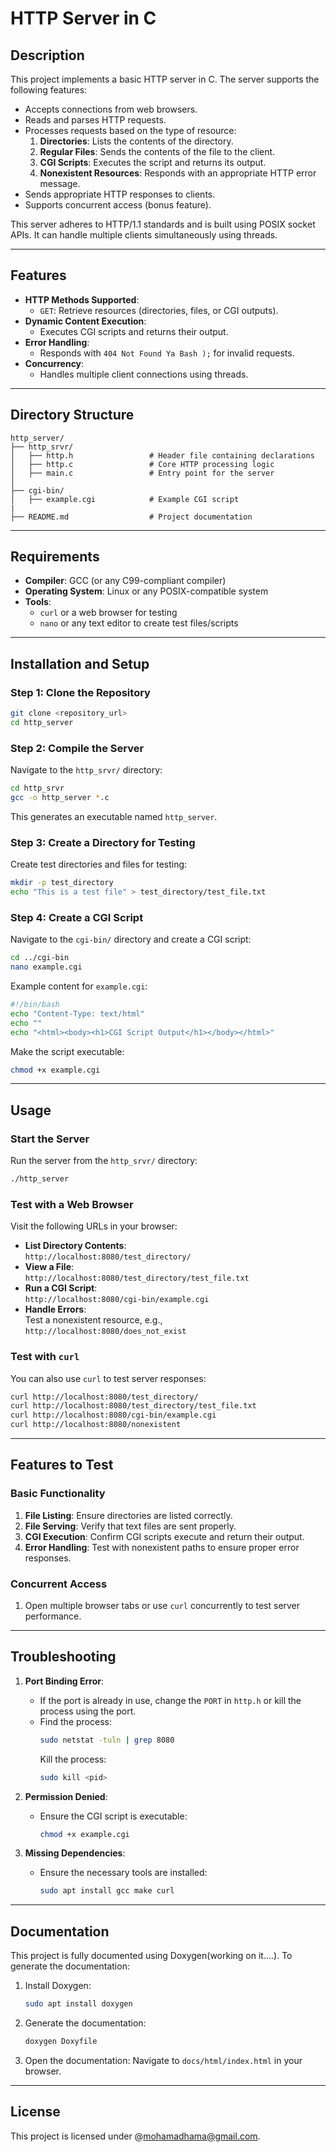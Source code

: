 
# HTTP Server in C

## Description

This project implements a basic HTTP server in C. The server supports the following features:
- Accepts connections from web browsers.
- Reads and parses HTTP requests.
- Processes requests based on the type of resource:
  1. **Directories**: Lists the contents of the directory.
  2. **Regular Files**: Sends the contents of the file to the client.
  3. **CGI Scripts**: Executes the script and returns its output.
  4. **Nonexistent Resources**: Responds with an appropriate HTTP error message.
- Sends appropriate HTTP responses to clients.
- Supports concurrent access (bonus feature).

This server adheres to HTTP/1.1 standards and is built using POSIX socket APIs. It can handle multiple clients simultaneously using threads.

---

## Features

- **HTTP Methods Supported**:
  - `GET`: Retrieve resources (directories, files, or CGI outputs).
- **Dynamic Content Execution**:
  - Executes CGI scripts and returns their output.
- **Error Handling**:
  - Responds with `404 Not Found Ya Bash );` for invalid requests.
- **Concurrency**:
  - Handles multiple client connections using threads.

---

## Directory Structure

```
http_server/
├── http_srvr/
│   ├── http.h                 # Header file containing declarations
│   ├── http.c                 # Core HTTP processing logic
│   ├── main.c                 # Entry point for the server
│
├── cgi-bin/
│   ├── example.cgi            # Example CGI script
|
├── README.md                  # Project documentation
```

---

## Requirements

- **Compiler**: GCC (or any C99-compliant compiler)
- **Operating System**: Linux or any POSIX-compatible system
- **Tools**:
  - `curl` or a web browser for testing
  - `nano` or any text editor to create test files/scripts

---

## Installation and Setup

### Step 1: Clone the Repository
```bash
git clone <repository_url>
cd http_server
```

### Step 2: Compile the Server
Navigate to the `http_srvr/` directory:
```bash
cd http_srvr
gcc -o http_server *.c
```
This generates an executable named `http_server`.

### Step 3: Create a Directory for Testing
Create test directories and files for testing:
```bash
mkdir -p test_directory
echo "This is a test file" > test_directory/test_file.txt
```

### Step 4: Create a CGI Script
Navigate to the `cgi-bin/` directory and create a CGI script:
```bash
cd ../cgi-bin
nano example.cgi
```
Example content for `example.cgi`:
```bash
#!/bin/bash
echo "Content-Type: text/html"
echo ""
echo "<html><body><h1>CGI Script Output</h1></body></html>"
```
Make the script executable:
```bash
chmod +x example.cgi
```

---

## Usage

### Start the Server
Run the server from the `http_srvr/` directory:
```bash
./http_server
```

### Test with a Web Browser
Visit the following URLs in your browser:
- **List Directory Contents**:  
  `http://localhost:8080/test_directory/`
- **View a File**:  
  `http://localhost:8080/test_directory/test_file.txt`
- **Run a CGI Script**:  
  `http://localhost:8080/cgi-bin/example.cgi`
- **Handle Errors**:  
  Test a nonexistent resource, e.g., `http://localhost:8080/does_not_exist`

### Test with `curl`
You can also use `curl` to test server responses:
```bash
curl http://localhost:8080/test_directory/
curl http://localhost:8080/test_directory/test_file.txt
curl http://localhost:8080/cgi-bin/example.cgi
curl http://localhost:8080/nonexistent
```

---

## Features to Test

### Basic Functionality
1. **File Listing**: Ensure directories are listed correctly.
2. **File Serving**: Verify that text files are sent properly.
3. **CGI Execution**: Confirm CGI scripts execute and return their output.
4. **Error Handling**: Test with nonexistent paths to ensure proper error responses.

### Concurrent Access
1. Open multiple browser tabs or use `curl` concurrently to test server performance.

---

## Troubleshooting

1. **Port Binding Error**:
   - If the port is already in use, change the `PORT` in `http.h` or kill the process using the port.
   - Find the process:
     ```bash
     sudo netstat -tuln | grep 8080
     ```
     Kill the process:
     ```bash
     sudo kill <pid>
     ```

2. **Permission Denied**:
   - Ensure the CGI script is executable:
     ```bash
     chmod +x example.cgi
     ```

3. **Missing Dependencies**:
   - Ensure the necessary tools are installed:
     ```bash
     sudo apt install gcc make curl
     ```

---

## Documentation

This project is fully documented using Doxygen(working on it....). To generate the documentation:
1. Install Doxygen:
   ```bash
   sudo apt install doxygen
   ```
2. Generate the documentation:
   ```bash
   doxygen Doxyfile
   ```
3. Open the documentation:
   Navigate to `docs/html/index.html` in your browser.

---

## License

This project is licensed under @mohamadhama@gmail.com.


